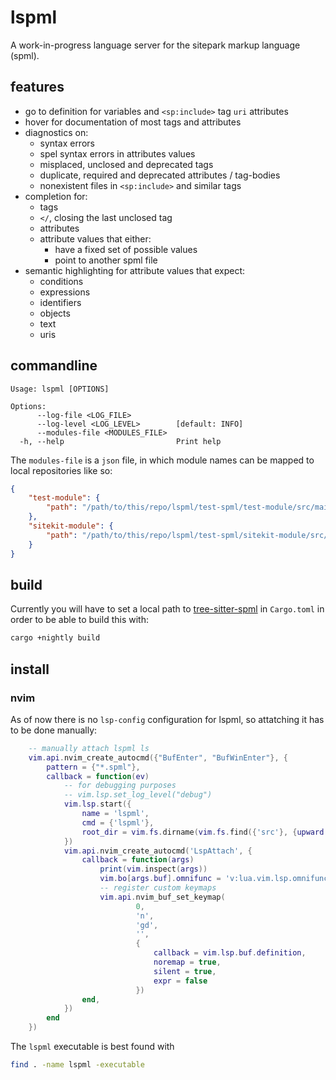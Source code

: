 # lspml

A work-in-progress language server for the sitepark markup language (spml).

## features

- go to definition for variables and `<sp:include>` tag `uri` attributes
- hover for documentation of most tags and attributes
- diagnostics on:
    - syntax errors
    - spel syntax errors in attributes values
    - misplaced, unclosed and deprecated tags
    - duplicate, required and deprecated attributes / tag-bodies
    - nonexistent files in `<sp:include>` and similar tags
- completion for:
    - tags
    - `</`, closing the last unclosed tag
    - attributes
    - attribute values that either:
        - have a fixed set of possible values
        - point to another spml file
- semantic highlighting for attribute values that expect:
    - conditions
    - expressions
    - identifiers
    - objects
    - text
    - uris

## commandline

```
Usage: lspml [OPTIONS]

Options:
      --log-file <LOG_FILE>
      --log-level <LOG_LEVEL>        [default: INFO]
      --modules-file <MODULES_FILE>
  -h, --help                         Print help
```

The `modules-file` is a `json` file, in which module names can be mapped to local repositories like so:
```json
{
    "test-module": {
        "path": "/path/to/this/repo/lspml/test-spml/test-module/src/main/webapp"
    },
    "sitekit-module": {
        "path": "/path/to/this/repo/lspml/test-spml/sitekit-module/src/main/webapp"
    }
}
```

## build

Currently you will have to set a local path to [tree-sitter-spml](https://github.com/DrWursterich/tree-sitter-spml) in `Cargo.toml` in order to be able to build this with:

```bash
cargo +nightly build
```

## install

### nvim

As of now there is no `lsp-config` configuration for lspml, so attatching it has to be done manually:
```lua
    -- manually attach lspml ls
    vim.api.nvim_create_autocmd({"BufEnter", "BufWinEnter"}, {
        pattern = {"*.spml"},
        callback = function(ev)
            -- for debugging purposes
            -- vim.lsp.set_log_level("debug")
            vim.lsp.start({
                name = 'lspml',
                cmd = {'lspml'},
                root_dir = vim.fs.dirname(vim.fs.find({'src'}, {upward = true})[1]),
            })
            vim.api.nvim_create_autocmd('LspAttach', {
                callback = function(args)
                    print(vim.inspect(args))
                    vim.bo[args.buf].omnifunc = 'v:lua.vim.lsp.omnifunc'
                    -- register custom keymaps
                    vim.api.nvim_buf_set_keymap(
                            0,
                            'n',
                            'gd',
                            '',
                            {
                                callback = vim.lsp.buf.definition,
                                noremap = true,
                                silent = true,
                                expr = false
                            })
                end,
            })
        end
    })
```

The `lspml` executable is best found with

```bash
find . -name lspml -executable
```

